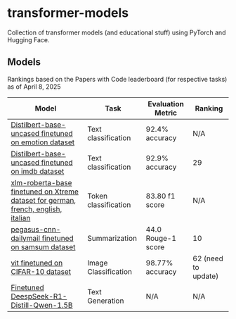 # transformer-models

Collection of transformer models (and educational stuff) using PyTorch and Hugging Face.

## Models
Rankings based on the Papers with Code leaderboard (for respective tasks) as of April 8, 2025

| Model                                                                                                                       | Task                 | Evaluation Metric   | Ranking |
|-----------------------------------------------------------------------------------------------------------------------------|----------------------|---------------------|---------|
| [Distilbert-base-uncased finetuned on emotion dataset](https://huggingface.co/avanishd/distilbert-base-uncased-finetuned-emotion) | Text classification  | 92.4% accuracy      | N/A     |
| [Distilbert-base-uncased finetuned on imdb dataset](https://huggingface.co/avanishd/distilbert-base-uncased-finetuned-imdb) | Text classification  | 92.9% accuracy      | 29     |
| [xlm-roberta-base finetuned on Xtreme dataset for german, french, english, italian](https://huggingface.co/avanishd/xlm-roberta-base-finetuned-panx-de-fr-en-it) | Token classification | 83.80 f1 score      | N/A     |
| [pegasus-cnn-dailymail finetuned on samsum dataset](https://huggingface.co/avanishd/pegasus-finetuned-samsum)                | Summarization        | 44.0 Rouge-1 score  | 10      |
| [vit finetuned on CIFAR-10 dataset](https://huggingface.co/avanishd/vit-base-patch16-224-in21k-finetuned-cifar10)                | Image Classification        | 98.77% accuracy  | 62 (need to update)      |
| [Finetuned DeespSeek-R1-Distill-Qwen-1.5B](https://huggingface.co/avanishd/DeepSeek-R1-Distill-Qwen-1.5B-finetuned-smoltalk-everyday-conversations)                | Text Generation        | N/A  | N/A      |
